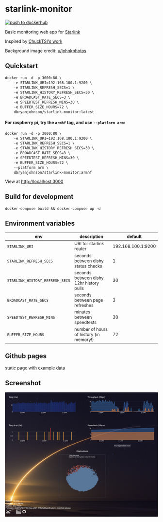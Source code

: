 # starlink-monitor

[![push to dockerhub](https://github.com/dbjohnson/starlink-monitor/workflows/push%20to%20dockerhub/badge.svg)](https://hub.docker.com/repository/docker/dbryanjohnson/starlink-monitor)

Basic monitoring web app for [Starlink](https://starlink.com)

Inspired by [ChuckTSI's work](https://github.com/ChuckTSI/BetterThanNothingWebInterface)

Background image credit: [u/johnkphotos](https://www.reddit.com/r/space/comments/4i3t6t/long_exposure_photograph_i_took_of_this_mornings/)

## Quickstart

```
docker run -d -p 3000:80 \
    -e STARLINK_URI=192.168.100.1:9200 \
    -e STARLINK_REFRESH_SECS=1 \
    -e STARLINK_HISTORY_REFRESH_SECS=30 \
    -e BROADCAST_RATE_SECS=3 \
    -e SPEEDTEST_REFRESH_MINS=30 \
    -e BUFFER_SIZE_HOURS=72 \
    dbryanjohnson/starlink-monitor:latest
```

#### For raspberry pi, try the `armhf` tag, and use `--platform arm`:
```
docker run -d -p 3000:80 \
    -e STARLINK_URI=192.168.100.1:9200 \
    -e STARLINK_REFRESH_SECS=1 \
    -e STARLINK_HISTORY_REFRESH_SECS=30 \
    -e BROADCAST_RATE_SECS=3 \
    -e SPEEDTEST_REFRESH_MINS=30 \
    -e BUFFER_SIZE_HOURS=72 \
    --platform arm \
    dbryanjohnson/starlink-monitor:armhf
```

View at [http://localhost:3000](http://localhost:3000)


## Build for development

```
docker-compose build && docker-compose up -d
```


## Environment variables

| env                             | description                              | default            |
| ------------------------------- | ---------------------------------------- | ------------------ |
| `STARLINK_URI`                  | URI for starlink router                  | 192.168.100.1:9200 |
| `STARLINK_REFRESH_SECS`         | seconds between dishy status checks      | 1                  |
| `STARLINK_HISTORY_REFRESH_SECS` | seconds between dishy 12hr history pulls | 30                 |
| `BROADCAST_RATE_SECS`           | seconds between page refreshes           | 3                  |
| `SPEEDTEST_REFRESH_MINS`        | minutes between speedtests               | 30                 |
| `BUFFER_SIZE_HOURS`             | number of hours of history (in memory!)  | 72                 |

## Github pages
[static page with example data](https://dbjohnson.github.io/starlink-monitor/app/static/)

## Screenshot
![](https://github.com/dbjohnson/starlink-monitor/blob/main/resources/screenshot.png?raw=true)

